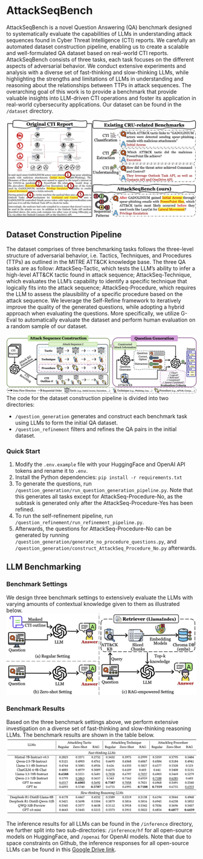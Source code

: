 # AttackSeqBench
AttackSeqBench is a novel Question Answering (QA) benchmark designed to systematically evaluate the capabilities of LLMs in understanding attack sequences found in Cyber Threat Intelligence (CTI) reports. We carefully an automated dataset construction pipeline, enabling us to create a scalable and well-formulated QA dataset based on real-world CTI reports. AttackSeqBench consists of three tasks, each task focuses on the different aspects of adversarial behavior. We conduct extensive experiments and analysis with
a diverse set of fast-thinking and slow-thinking LLMs, while highlighting the strengths and limitations of LLMs in understanding and reasoning about the relationships between TTPs in attack sequences. The overarching goal of this work is to provide a benchmark that provide valuable insights into LLM-driven CTI operations and foster its application in real-world cybersecurity applications. Our dataset can be found in the `/dataset` directory.

![motivation](https://raw.githubusercontent.com/Javiery3889/AttackSeqBench/refs/heads/main/images/motivation_graph.jpg)

## Dataset Construction Pipeline
The dataset comprises of three benchmarking tasks follows the three-level structure of adversarial behavior, i.e. Tactics, Techniques, and Procedures (TTPs) as outlined in the MITRE ATT&CK knowledge base. The three QA tasks are as follow: AttackSeq-Tactic, which tests the LLM’s ability to infer a high-level ATT&CK tactic found in attack sequence; AttackSeq-Technique, which evaluates the LLM’s capability to identify a specific technique that logically fits into the attack sequence; AttackSeq-Procedure, which requires the LLM to assess the plausibility of a specific procedure based on the attack sequence. We leverage the Self-Refine framework to iteratively improve the quality of the generated questions, while adopting a hybrid approach when evaluating the questions. More specifically, we utilize G-Eval to automatically evaluate the dataset and perform human evaluation on a random sample of our dataset.

![dataset](https://github.com/Javiery3889/AttackSeqBench/blob/main/images/construction.jpg?raw=true)
The code for the dataset construction pipeline is divided into two directories: 
- `/question_generation` generates and construct each benchmark task using LLMs to form the initial QA dataset.
- `/question_refinement` filters and refines the QA pairs in the initial dataset.

### Quick Start
1. Modify the `.env.example` file with your HuggingFace and OpenAI API tokens and rename it to `.env`.
2. Install the Python dependencies: `pip install -r requirements.txt`
3. To generate the questions, run `/question_generation/run_question_generation_pipeline.py`. Note that this generates all tasks except for AttackSeq-Procedure-No, as the subtask is generated only after the AttackSeq-Procedure-Yes has been refined.
4. To run the self-refinement pipeline, run `/question_refinement/run_refinement_pipeline.py`.
5. Afterwards, the questions for AttackSeq-Procedure-No can be generated by running `/question_generation/generate_no_procedure_questions.py`, and `/question_generation/construct_AttackSeq_Procedure_No.py` afterwards.

## LLM Benchmarking
### Benchmark Settings
We design three benchmark settings to extensively evaluate the LLMs with varying amounts of contextual knowledge given to them as illustrated below.
![benchmark settings](https://github.com/Javiery3889/AttackSeqBench/blob/main/images/benchmark_settings.jpg?raw=true)
### Benchmark Results
Based on the three benchmark settings above, we perform extensive investigation on a diverse set of fast-thinking and slow-thinking reasoning LLMs. The benchmark results are shown in the table below.
![benchmark](https://github.com/Javiery3889/AttackSeqBench/blob/main/images/benchmark.png?raw=true)

The inference results for all LLMs can be found in the `/inference` directory, we further split into two sub-directories: `/inference/hf` for all open-source models on HuggingFace, and `/openai` for OpenAI models. Note that due to space constraints on Github, the inference responses for all open-source LLMs can be found in this [Google Drive link](https://drive.google.com/drive/folders/1KuQu0Dcy21_cxEW5wHl4XLLLaGeSljIQ?usp=sharing).
